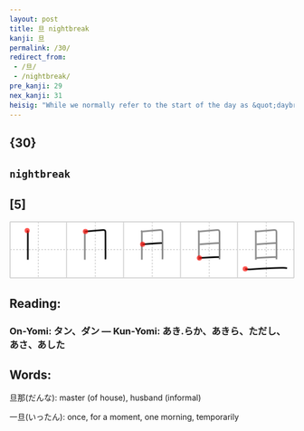 ```yaml
---
layout: post
title: 旦 nightbreak
kanji: 旦
permalink: /30/
redirect_from:
 - /旦/
 - /nightbreak/
pre_kanji: 29
nex_kanji: 31
heisig: "While we normally refer to the start of the day as &quot;daybreak,&quot; Japanese commonly refers to it as the &quot;opening up of night&quot; into day. Hence the choice of this rather odd key word, <b>nightbreak</b>. The single stroke at the bottom represents the <i>floor</i> (have a peek again at frame 1) or the horizon over which the <i>sun</i> is poking its head"
---
```


## {30}

## `nightbreak`

## [5]

<div class="stroke"><img src="../images/E697A6.png" /></div>

## Reading:

### On-Yomi: タン、ダン &mdash; Kun-Yomi: あき.らか、あきら、ただし、あさ、あした

## Words:

旦那(だんな): master (of house), husband (informal)

一旦(いったん): once, for a moment, one morning, temporarily
